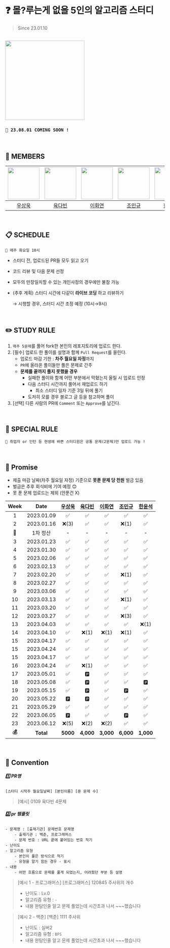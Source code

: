 # ❓ 몰?루는게 없을 5인의 알고리즘 스터디
> Since 23.01.10
<br/>
<img src="https://media.tenor.com/ueeUXv9zsR0AAAAM/ukelele-music.gif" width="250">

### ` 🌊 23.08.01 COMING SOON ! `
<br/>

## :runner: MEMBERS
| [<img src="https://avatars.githubusercontent.com/u/41969902?v=4" width="100">](https://github.com/YeoUlFox) | [<img src="https://avatars.githubusercontent.com/u/80896077?v=4" width="100">](https://github.com/Dabisix) | [<img src="https://avatars.githubusercontent.com/u/33210124?v=4" width="100">](https://github.com/LeeHwayeon) | [<img src="https://avatars.githubusercontent.com/u/64128134?v=4" width="100">](https://github.com/win9612) | [<img src="https://avatars.githubusercontent.com/u/28249948?v=4" width="100">](https://github.com/hanyoonseok)|
| :-----------------------------------: | :---------------------------------------: | :---------------------------------------: | :-----------------------------------: | :---------------------------------------: |
|[우상욱](https://github.com/YeoUlFox)|[육다빈](https://github.com/Dabisix)|[이화연](https://github.com/LeeHwayeon) | [조민규](https://github.com/win9612)|[한윤석](https://github.com/hanyoonseok)|


  
<br/>

## **📋** SCHEDULE
```
📌 매주 화요일 10시
```
- 스터디 전, 업로드된 PR들 모두 읽고 오기
- 코드 리뷰 및 다음 문제 선정
- 모두의 만장일치할 수 있는 개인사정의 경우에만 불참 가능
- (추후 계획) 스터디 시간에 다같이 **라이브 코딩** 하고 리뷰하기
    
    → 시행할 경우, 스터디 시간 조정 예정 (10시→9시)
    
<br/>

## ✏️ STUDY RULE
1. `매주 5문제`를 풀어 fork한 본인의 레포지토리에 업로드 한다.
2. [필수] 업로드 한 풀이를 설명과 함께 `Pull Request`를 올린다.
    - 업로드 마감 기한 : **차주 월요일 자정**까지
    - `PR`에 올라온 풀이들만 풀은 문제로 간주
    - **문제를 끝까지 풀지 못했을 경우**
        - 실패한 풀이와 함께 어떤 부분에서 막혔는지 올릴 시 업로드 인정
        - 다음 스터디 시간까지 풀어서 재업로드 하기
          - 최소 스터디 일자 기준 3일 뒤에 풀기
        - 도저히 모를 경우 블로그 글 등을 참고하며 풀이
3. [선택] 다른 사람의 PR에 `Comment` 또는 `Approve`를 남긴다.

<br/>

## 🌈 SPECIAL RULE
```
📌 취업자 or 인턴 등 현생에 바쁜 스터디원은 공통 문제(2문제)만 업로드 가능 !
```

<br/>

## 💸 Promise
- 제출 마감 날짜(차주 월요일 자정) 기준으로 **못푼 문제 당 천원** 벌금 있음
- 벌금은 추후 회식비에 기여 예정 😊
- 못 푼 문제 업로드는 제외 (안푼건 X)

| Week | Date | [우상욱](https://github.com/YeoUlFox) | [육다빈](https://github.com/Dabisix) | [이화연](https://github.com/LeeHwayeon) | [조민규](https://github.com/win9612) | [한윤석](https://github.com/hanyoonseok) 
| :-----------------------------------: | :---------------------------------------: | :---------------------------------------: | :-----------------------------------: | :---------------------------------------: | :---------------------------------------: | :---------------------------------------: |
| 1 | 2023.01.09 | ✅ | ✅ | ✅ | ✅ | ✅ |
| 2 | 2023.01.16 | ❌(3) | ✅ | ✅ | ❌(1) | ✅ |
| 🍻 | 1차 정산 | - | - | - | - | - |
| 3 | 2023.01.23 | ✅ | ✅ | ✅ | ✅ | ✅ |
| 4 | 2023.01.30 | ✅ | ✅ | ✅ | ✅ | ✅ |
| 5 | 2023.02.06 | ✅ | ✅ | ✅ | ✅ | ✅ |
| 6 | 2023.02.13 | ✅ | ✅ | ✅ | ✅ | ✅ |
| 7 | 2023.02.20 | ✅ | ✅ | ✅ | ❌(1) | ✅ |
| 8 | 2023.02.27 | ✅ | ✅ | ✅ | ✅ | ✅ |
| 9 | 2023.03.06 | ✅ | ✅ | ✅ | ✅ | ✅ |
| 10 | 2023.03.13 | ✅ | ✅ | ✅ | ❌(1) | ✅ |
| 11 | 2023.03.20 | ✅ | ✅ | ✅ | ✅ | ✅ |
| 12 | 2023.03.27 | ✅ | ✅ | ✅ | ❌(3) | ✅ |
| 13 | 2023.04.03 | ✅ | ✅ | ✅ | ✅ | ❌(1) |
| 14 | 2023.04.10 | ✅ | ❌(1) | ❌(1) | ❌(1) | ✅ |
| 15 | 2023.04.17 | ✅ | ✅ | ✅ | ✅ | ✅ |
| 15 | 2023.04.24 | ✅ | ✅ | ✅ | ✅ | ✅ |
| 15 | 2023.04.17 | ✅ | ✅ | ✅ | ✅ | ✅ |
| 16 | 2023.04.24 | ✅ | ❌(1) | ✅ | ✅ | ✅ |
| 17 | 2023.05.01 | ✅ | 🅿 | ✅ | ✅ | ✅ |
| 18 | 2023.05.08 | ✅ | 🅿 | ✅ | ✅ | 🅿 | 
| 19 | 2023.05.15 | ✅ | 🅿 | ✅ | 🅿 | ✅ | 
| 20 | 2023.05.22 | 🅿 | 🅿 | ✅ | ✅ | ✅ | 
| 21 | 2023.05.29 | ✅ | ✅ | ✅ | ✅ | ✅ | 
| 22 | 2023.06.05 | 🅿 | ✅ | ✅ | 🅿 | ✅ | 
| 23 | 2023.06.12 | ❌(5) | ❌(2) | ❌(2) | ✅ | ✅ | 
| **💰** | **Total** | **5000** | **4,000** | **3,000** | **6,000** | **1,000** |

<br/>

## 📢 Convention
##### 1️⃣ **PR명**
```
[스터디 시작주 월요일날짜] [본인이름] [푼 문제 수]
```
> [예시] 0109 육다빈 4문제

##### 2️⃣ **pr 템플릿**
```
- 문제명 : [출제기관] 문제번호 문제명
    - 출제기관 : 백준, 프로그래머스
    - 문제 번호 : URL 끝에 붙어있는 번호 적기
- 난이도
- 알고리즘 유형
    - 본인이 풀은 방식으로 적기
    - 유형을 알기 힘든 경우 - 표시
- 내용
    - 어떤 흐름으로 문제를 풀게 되었는지, 어려웠던 부분 등 설명
```

> [예시 1 - 프로그래머스]
> [프로그래머스] 120845 주사위의 개수
> - 난이도 : Lv.0
> - 알고리즘 유형 : `-`
> - 내용
>    완탐인줄 알고 문제 풀었는데 시간초과 나서 ~~~했습니다

> [예시 2 - 백준]
> [백준] 1111 주사위
> - 난이도 : 실버2
> - 알고리즘 유형 : `BFS`
> - 내용
>    완탐인줄 알고 문제 풀었는데 시간초과 나서 ~~~했습니다
    
